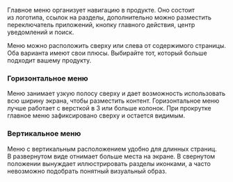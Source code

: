 Главное меню организует навигацию в продукте. Оно состоит из логотипа, ссылок на разделы, дополнительно можно разместить переключатель приложений, кнопку главного действия, центр уведомлений и поиск.

Меню можно расположить сверху или слева от содержимого страницы. Оба варианта имеют свои плюсы. Выбирайте тот, который больше подходит вашему продукту.

### Горизонтальное меню

Меню занимает узкую полосу сверху и дает возможность использовать всю ширину экрана, чтобы разместить контент. Горизонтальное меню лучше работает с версткой в 3 или больше колонок. При прокрутке главное меню зафиксировано сверху и остается видимым.

<!-- example(navbar-overview) -->

###  Вертикальное меню

Меню с вертикальным расположением удобно для длинных страниц. В развернутом виде отнимает больше места на экране. В свернутом положении вынуждает иллюстрировать разделы иконками, а часто невозможно подобрать понятный визуальный образ.

<!-- example(navbar-vertical) -->